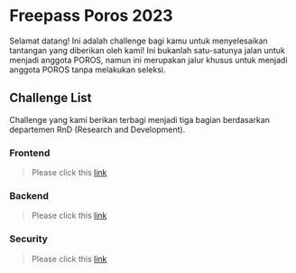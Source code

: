 # Freepass Poros 2023
Selamat datang! Ini adalah challenge bagi kamu untuk menyelesaikan tantangan yang diberikan oleh kami! Ini bukanlah satu-satunya jalan untuk menjadi anggota POROS, namun ini merupakan jalur khusus untuk menjadi anggota POROS tanpa melakukan seleksi.

## Challenge List
Challenge yang kami berikan terbagi menjadi tiga bagian berdasarkan departemen RnD (Research and Development).

### Frontend
> Please click this [link](https://github.com/KevinDanudoro/Poros-Freepass-FrontEnd)

### Backend
> Please click this [link](https://github.com/RushingAlien/poros-freepass-backend)

### Security
> Please click this [link](https://github.com/adamdaffa56/Poros-Freepass-Security)

